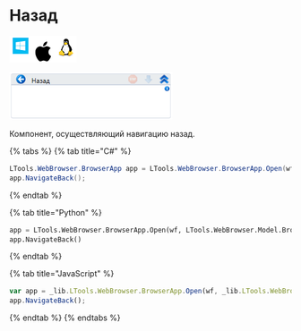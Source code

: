 # Назад

![](<../../../.gitbook/assets/image (100) (1) (1) (1) (1) (1) (209).png>)

![](<../../../.gitbook/assets/image (351).png>)

Компонент, осуществляющий навигацию назад.

{% tabs %}
{% tab title="C#" %}
```csharp
LTools.WebBrowser.BrowserApp app = LTools.WebBrowser.BrowserApp.Open(wf, LTools.WebBrowser.Model.BrowserTypes.IE);
app.NavigateBack();
```
{% endtab %}

{% tab title="Python" %}
```python
app = LTools.WebBrowser.BrowserApp.Open(wf, LTools.WebBrowser.Model.BrowserTypes.IE)
app.NavigateBack()
```
{% endtab %}

{% tab title="JavaScript" %}
```javascript
var app = _lib.LTools.WebBrowser.BrowserApp.Open(wf, _lib.LTools.WebBrowser.Model.BrowserTypes.IE);
app.NavigateBack();
```
{% endtab %}
{% endtabs %}
